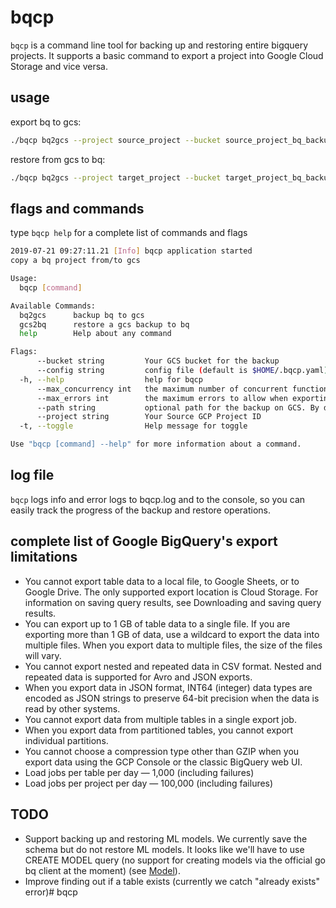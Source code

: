 # bqcp

`bqcp` is a command line tool for backing up and restoring entire bigquery projects. It supports a basic command to export a project into Google Cloud Storage and vice versa. 

## usage
export bq to gcs:
```bash
./bqcp bq2gcs --project source_project --bucket source_project_bq_backups
```

restore from gcs to bq:
```bash
./bqcp bq2gcs --project target_project --bucket target_project_bq_backups
```

## flags and commands
type `bqcp help` for a complete list of commands and flags

```bash
2019-07-21 09:27:11.21 [Info] bqcp application started
copy a bq project from/to gcs

Usage:
  bqcp [command]

Available Commands:
  bq2gcs      backup bq to gcs
  gcs2bq      restore a gcs backup to bq
  help        Help about any command

Flags:
      --bucket string         Your GCS bucket for the backup
      --config string         config file (default is $HOME/.bqcp.yaml)
  -h, --help                  help for bqcp
      --max_concurrency int   the maximum number of concurrent functions making BigQuery API calls (defaults to 50) (default 50)
      --max_errors int        the maximum errors to allow when exporting tables (defaults to 100) (default 100)
      --path string           optional path for the backup on GCS. By default the backup will be written to the match the project name on the root of the bucket (default "07-21-2019")
      --project string        Your Source GCP Project ID
  -t, --toggle                Help message for toggle

Use "bqcp [command] --help" for more information about a command.
```

## log file
`bqcp` logs info and error logs to bqcp.log and to the console, so you can easily track the progress of the backup and restore operations. 

## complete list of Google BigQuery's export limitations

- You cannot export table data to a local file, to Google Sheets, or to Google Drive. The only supported export location is Cloud Storage. For information on saving query results, see Downloading and saving query results.
- You can export up to 1 GB of table data to a single file. If you are exporting more than 1 GB of data, use a wildcard to export the data into multiple files. When you export data to multiple files, the size of the files will vary.
- You cannot export nested and repeated data in CSV format. Nested and repeated data is supported for Avro and JSON exports.
- When you export data in JSON format, INT64 (integer) data types are encoded as JSON strings to preserve 64-bit precision when the data is read by other systems.
- You cannot export data from multiple tables in a single export job.
- When you export data from partitioned tables, you cannot export individual partitions.
- You cannot choose a compression type other than GZIP when you export data using the GCP Console or the classic BigQuery web UI.
- Load jobs per table per day — 1,000 (including failures)
- Load jobs per project per day — 100,000 (including failures)


## TODO
- Support backing up and restoring ML models.  We currently save the schema but do not restore ML models. It looks like we'll have to use CREATE MODEL query (no support for creating models via the official go bq client at the moment) (see [Model](https://godoc.org/cloud.google.com/go/bigquery#Dataset.Model)).
- Improve finding out if a table exists (currently we catch "already exists" error)# bqcp
